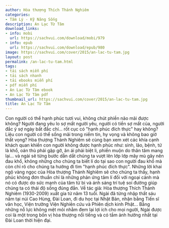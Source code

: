 ```yaml
---
author: Hòa thượng Thích Thánh Nghiêm
categories:
- Tâm Lý - Kỹ Năng Sống
description: An Lạc Từ Tâm
download_links:
- info: mobi
  url: https://sachvui.com/download/mobi/979
- info: epub
  url: https://sachvui.com/download/epub/980
image: https://sachvui.com/cover/2015/an-lac-tu-tam.jpg
layout: post
permalink: /an-lac-tu-tam.html
tags:
- tải sách miễn phí
- tải sách nhanh
- tải ebooks miễn phí
- pdf miễn phí
- An Lạc Từ Tâm ebook
- An Lạc Từ Tâm pdf
thumbnail_url: https://sachvui.com/cover/2015/an-lac-tu-tam.jpg
title: An Lạc Từ Tâm
---
```


 <div class="item-desc text-justify"> Con người có thể hạnh phúc tươi vui, không chút phiền não mãi được không? Người đang yêu lo sợ mất người yêu, người có tiền sợ mất của, người đắc ý sợ ngày bất đắc chí... rốt cục có "hạnh phúc đích thực" hay không? Liệu con người có thể sống mãi trong niềm tin, hy vọng và không bao giờ thất vọng? Hòa thượng Thánh Nghiêm sẽ cùng bạn xem xét các khía cạnh khách quan khiến con người không được hạnh phúc như: sinh, lão, bệnh, tử là khổ, oán thù phải gặp gỡ, ân ái phải biệt li, phiền muộn do thân tâm mang lại... và ngài sẽ từng bước dẫn dắt chúng ta vượt lên lớp lớp mây mù gây nên đau khổ, không những cho chúng ta biết lí do tại sao con người đau khổ mà còn chỉ rõ cho chúng ta hướng đi tìm "hạnh phúc đích thực". Những lời khai ngộ vàng ngọc của Hòa thượng Thánh Nghiêm sẽ cho chúng ta thấy, hạnh phúc không đơn thuần chỉ là những phản ứng tâm lí đối với ngoại cảnh mà nó có được do sức mạnh của tâm từ bi và ánh sáng trí tuệ soi đường giúp chúng ta có thái độ sống đúng đắn. Về tác giả: Hòa thượng Thích Thánh Nghiêm (1930-2009) xuất gia từ năm 13 tuổi. Ngài đã từng nhập thất sáu năm tại núi Cao Hùng, Đài Loan, đi du học tại Nhật Bản, nhận bằng Tiến sĩ văn học, Viện trưởng Viện Nghiên cứu và Phiên dịch kinh Phật... Bằng những nỗ lực không mệt mỏi nhằm đem lại lợi ích cho mọi người, Ngài được coi là một trong bốn vị hòa thượng nổi tiếng và có tầm ảnh hưởng nhất tại Đài Loan thời hiện đại. </div>
